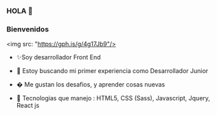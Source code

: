 ### HOLA 👋
###  Bienvenidos 

<img src: "https://gph.is/g/4g17Jb9"/>
- ✨Soy desarrollador Front End

- 🔭 Estoy buscando mi primer experiencia como Desarrollador Junior

- � Me gustan los desafios, y aprender cosas nuevas 

- 🤔 Tecnologias que manejo : HTML5, CSS (Sass), Javascript, Jquery, React js

